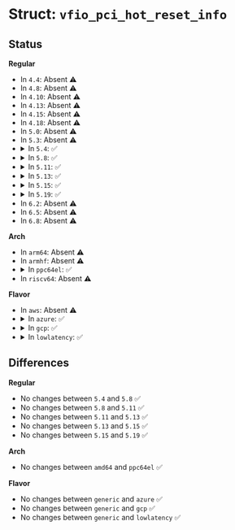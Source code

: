 # Struct: <code>vfio_pci_hot_reset_info</code>

## Status
<b>Regular</b>
<ul>
<li>
In <code>4.4</code>: Absent ⚠️
</li>
<li>
In <code>4.8</code>: Absent ⚠️
</li>
<li>
In <code>4.10</code>: Absent ⚠️
</li>
<li>
In <code>4.13</code>: Absent ⚠️
</li>
<li>
In <code>4.15</code>: Absent ⚠️
</li>
<li>
In <code>4.18</code>: Absent ⚠️
</li>
<li>
In <code>5.0</code>: Absent ⚠️
</li>
<li>
In <code>5.3</code>: Absent ⚠️
</li>
<li>
<details>
<summary>In <code>5.4</code>: ✅</summary>

```c
struct vfio_pci_hot_reset_info {
    __u32 argsz;
    __u32 flags;
    __u32 count;
    struct vfio_pci_dependent_device devices[0];
};
```
</details>
</li>
<li>
<details>
<summary>In <code>5.8</code>: ✅</summary>

```c
struct vfio_pci_hot_reset_info {
    __u32 argsz;
    __u32 flags;
    __u32 count;
    struct vfio_pci_dependent_device devices[0];
};
```
</details>
</li>
<li>
<details>
<summary>In <code>5.11</code>: ✅</summary>

```c
struct vfio_pci_hot_reset_info {
    __u32 argsz;
    __u32 flags;
    __u32 count;
    struct vfio_pci_dependent_device devices[0];
};
```
</details>
</li>
<li>
<details>
<summary>In <code>5.13</code>: ✅</summary>

```c
struct vfio_pci_hot_reset_info {
    __u32 argsz;
    __u32 flags;
    __u32 count;
    struct vfio_pci_dependent_device devices[0];
};
```
</details>
</li>
<li>
<details>
<summary>In <code>5.15</code>: ✅</summary>

```c
struct vfio_pci_hot_reset_info {
    __u32 argsz;
    __u32 flags;
    __u32 count;
    struct vfio_pci_dependent_device devices[0];
};
```
</details>
</li>
<li>
<details>
<summary>In <code>5.19</code>: ✅</summary>

```c
struct vfio_pci_hot_reset_info {
    __u32 argsz;
    __u32 flags;
    __u32 count;
    struct vfio_pci_dependent_device devices[0];
};
```
</details>
</li>
<li>
In <code>6.2</code>: Absent ⚠️
</li>
<li>
In <code>6.5</code>: Absent ⚠️
</li>
<li>
In <code>6.8</code>: Absent ⚠️
</li>
</ul>
<b>Arch</b>
<ul>
<li>
In <code>arm64</code>: Absent ⚠️
</li>
<li>
In <code>armhf</code>: Absent ⚠️
</li>
<li>
<details>
<summary>In <code>ppc64el</code>: ✅</summary>

```c
struct vfio_pci_hot_reset_info {
    __u32 argsz;
    __u32 flags;
    __u32 count;
    struct vfio_pci_dependent_device devices[0];
};
```
</details>
</li>
<li>
In <code>riscv64</code>: Absent ⚠️
</li>
</ul>
<b>Flavor</b>
<ul>
<li>
In <code>aws</code>: Absent ⚠️
</li>
<li>
<details>
<summary>In <code>azure</code>: ✅</summary>

```c
struct vfio_pci_hot_reset_info {
    __u32 argsz;
    __u32 flags;
    __u32 count;
    struct vfio_pci_dependent_device devices[0];
};
```
</details>
</li>
<li>
<details>
<summary>In <code>gcp</code>: ✅</summary>

```c
struct vfio_pci_hot_reset_info {
    __u32 argsz;
    __u32 flags;
    __u32 count;
    struct vfio_pci_dependent_device devices[0];
};
```
</details>
</li>
<li>
<details>
<summary>In <code>lowlatency</code>: ✅</summary>

```c
struct vfio_pci_hot_reset_info {
    __u32 argsz;
    __u32 flags;
    __u32 count;
    struct vfio_pci_dependent_device devices[0];
};
```
</details>
</li>
</ul>

## Differences
<b>Regular</b>
<ul>
<li>
No changes between <code>5.4</code> and <code>5.8</code> ✅
</li>
<li>
No changes between <code>5.8</code> and <code>5.11</code> ✅
</li>
<li>
No changes between <code>5.11</code> and <code>5.13</code> ✅
</li>
<li>
No changes between <code>5.13</code> and <code>5.15</code> ✅
</li>
<li>
No changes between <code>5.15</code> and <code>5.19</code> ✅
</li>
</ul>
<b>Arch</b>
<ul>
<li>
No changes between <code>amd64</code> and <code>ppc64el</code> ✅
</li>
</ul>
<b>Flavor</b>
<ul>
<li>
No changes between <code>generic</code> and <code>azure</code> ✅
</li>
<li>
No changes between <code>generic</code> and <code>gcp</code> ✅
</li>
<li>
No changes between <code>generic</code> and <code>lowlatency</code> ✅
</li>
</ul>
